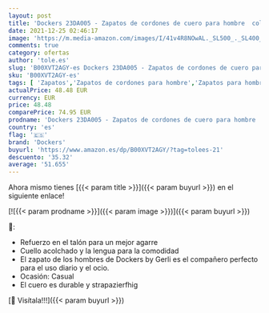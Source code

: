 ```yaml
---
layout: post
title: 'Dockers 23DA005 - Zapatos de cordones de cuero para hombre  color marrón  golden tan 910   talla 45'
date: 2021-12-25 02:46:17
image: 'https://m.media-amazon.com/images/I/41v4R8NOwAL._SL500_._SL400_.jpg'
comments: true
category: ofertas
author: 'tole.es'
slug: 'B00XVT2AGY-es Dockers 23DA005 - Zapatos de cordones de cuero para hombre...'
sku: 'B00XVT2AGY-es'
tags: [ 'Zapatos','Zapatos de cordones para hombre','Zapatos para hombre','Zapatos y complementos','dockers','zapatos', ]
actualPrice: 48.48 EUR
currency: EUR
price: 48.48
comparePrice: 74.95 EUR
prodname: 'Dockers 23DA005 - Zapatos de cordones de cuero para hombre  color marrón  golden tan 910   talla 45'
country: 'es'
flag: '🇪🇸'
brand: 'Dockers'
buyurl: 'https://www.amazon.es/dp/B00XVT2AGY/?tag=tolees-21'
descuento: '35.32'
average: '51.655'
---
```


Ahora mismo tienes [{{< param title >}}]({{< param buyurl >}}) en el siguiente enlace!

[![{{< param prodname >}}]({{< param image >}})]({{< param buyurl >}})

🔎:

- Refuerzo en el talón para un mejor agarre
- Cuello acolchado y la lengua para la comodidad
- El zapato de los hombres de Dockers by Gerli es el compañero perfecto para el uso diario y el ocio.
- Ocasión: Casual
- El cuero es durable y strapazierfhig

[🛒 Visítala!!!]({{< param buyurl >}})
